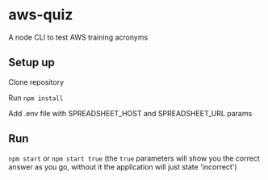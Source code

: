 # aws-quiz
A node CLI to test AWS training acronyms

## Setup up
Clone repository

Run `npm install`

Add .env file with SPREADSHEET_HOST and SPREADSHEET_URL params

## Run
`npm start` or `npm start true` (the `true` parameters will show you the correct answer as you go, without it the application will just state 'incorrect')
